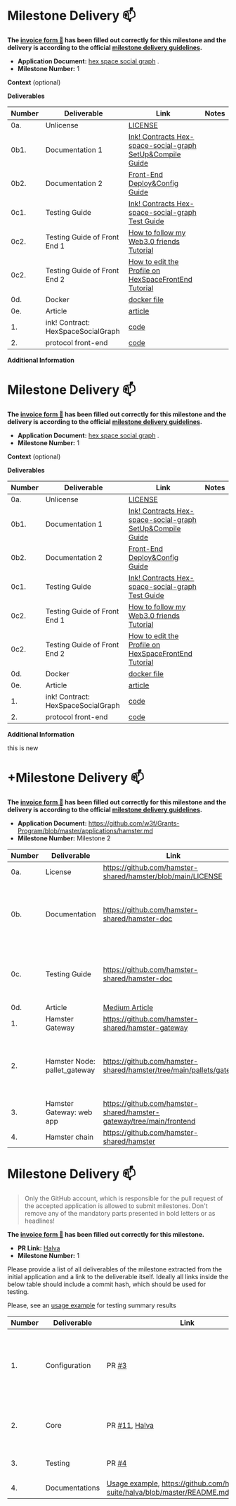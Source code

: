 # Milestone Delivery :mailbox:

**The [invoice form :pencil:](https://docs.google.com/forms/d/e/1FAIpQLSfmNYaoCgrxyhzgoKQ0ynQvnNRoTmgApz9NrMp-hd8mhIiO0A/viewform) has been filled out correctly for this milestone and the delivery is according to the official [milestone delivery guidelines](https://github.com/w3f/Grants-Program/blob/master/docs/milestone-deliverables-guidelines.md).**

- **Application Document:** [hex space social graph](https://github.com/w3f/Grants-Program/blob/master/applications/hex.md) .
- **Milestone Number:** 1

**Context** (optional)

**Deliverables**

| Number | Deliverable                        | Link                                                                                                                                                                          | Notes |
| ------ | ---------------------------------- | ----------------------------------------------------------------------------------------------------------------------------------------------------------------------------- | ----- |
| 0a.    | Unlicense                          | [LICENSE](https://github.com/rust-0x0/hex-space-protocol-substrate/blob/9123f9503f45a89958bef6c96eb308b82dd7f3a6/LICENSE)                                                     |       |
| 0b1.   | Documentation 1                    | [Ink! Contracts Hex-space-social-graph SetUp&Compile Guide](https://github.com/rust-0x0/hex-space-protocol-substrate/blob/9123f9503f45a89958bef6c96eb308b82dd7f3a6/README.md) |       |
| 0b2.   | Documentation 2                    | [Front-End Deploy&Config Guide](https://github.com/rust-0x0/hex-space-protocol-front-end/blob/508ca3ccf0459e975445eded2b084efbc34c6a6a/README.md)                             |       |
| 0c1.   | Testing Guide                      | [Ink! Contracts Hex-space-social-graph Test Guide](https://github.com/rust-0x0/hex-space-protocol-docs/blob/6ce9707bed58832e262cba236e07d1f8a9dc3e39/README.md)               |       |
| 0c2.   | Testing Guide of Front End 1       | [How to follow my Web3.0 friends Tutorial](https://github.com/rust-0x0/hex-space-protocol-docs/blob/6ce9707bed58832e262cba236e07d1f8a9dc3e39/Follow.md)                       |       |
| 0c2.   | Testing Guide of Front End 2       | [How to edit the Profile on HexSpaceFrontEnd Tutorial](https://github.com/rust-0x0/hex-space-protocol-docs/blob/6ce9707bed58832e262cba236e07d1f8a9dc3e39/Profile.md)          |       |
| 0d.    | Docker                             | [docker file](https://github.com/rust-0x0/hex-space-protocol-front-end/blob/508ca3ccf0459e975445eded2b084efbc34c6a6a/Dockerfile)                                              |       |
| 0e.    | Article                            | [article](https://medium.com/@rust.0x0/hex-space-social-graph-487c548c2391)                                                                                                   |       |
| 1.     | ink! Contract: HexSpaceSocialGraph | [code](https://github.com/rust-0x0/hex-space-protocol-substrate/tree/9123f9503f45a89958bef6c96eb308b82dd7f3a6/hex_space_social_graph)                                         |       |
| 2.     | protocol front-end                 | [code](https://github.com/rust-0x0/hex-space-protocol-front-end/tree/508ca3ccf0459e975445eded2b084efbc34c6a6a)                                                                |       |

**Additional Information**

# Milestone Delivery :mailbox:

**The [invoice form :pencil:](https://docs.google.com/forms/d/e/1FAIpQLSfmNYaoCgrxyhzgoKQ0ynQvnNRoTmgApz9NrMp-hd8mhIiO0A/viewform) has been filled out correctly for this milestone and the delivery is according to the official [milestone delivery guidelines](https://github.com/w3f/Grants-Program/blob/master/docs/milestone-deliverables-guidelines.md).**

- **Application Document:** [hex space social graph](https://github.com/w3f/Grants-Program/blob/master/applications/hex.md) .
- **Milestone Number:** 1

**Context** (optional)

**Deliverables**

| Number | Deliverable                        | Link                                                                                                                                                                          | Notes |
| ------ | ---------------------------------- | ----------------------------------------------------------------------------------------------------------------------------------------------------------------------------- | ----- |
| 0a.    | Unlicense                          | [LICENSE](https://github.com/rust-0x0/hex-space-protocol-substrate/blob/9123f9503f45a89958bef6c96eb308b82dd7f3a6/LICENSE)                                                     |       |
| 0b1.   | Documentation 1                    | [Ink! Contracts Hex-space-social-graph SetUp&Compile Guide](https://github.com/rust-0x0/hex-space-protocol-substrate/blob/9123f9503f45a89958bef6c96eb308b82dd7f3a6/README.md) |       |
| 0b2.   | Documentation 2                    | [Front-End Deploy&Config Guide](https://github.com/rust-0x0/hex-space-protocol-front-end/blob/508ca3ccf0459e975445eded2b084efbc34c6a6a/README.md)                             |       |
| 0c1.   | Testing Guide                      | [Ink! Contracts Hex-space-social-graph Test Guide](https://github.com/rust-0x0/hex-space-protocol-docs/blob/6ce9707bed58832e262cba236e07d1f8a9dc3e39/README.md)               |       |
| 0c2.   | Testing Guide of Front End 1       | [How to follow my Web3.0 friends Tutorial](https://github.com/rust-0x0/hex-space-protocol-docs/blob/6ce9707bed58832e262cba236e07d1f8a9dc3e39/Follow.md)                       |       |
| 0c2.   | Testing Guide of Front End 2       | [How to edit the Profile on HexSpaceFrontEnd Tutorial](https://github.com/rust-0x0/hex-space-protocol-docs/blob/6ce9707bed58832e262cba236e07d1f8a9dc3e39/Profile.md)          |       |
| 0d.    | Docker                             | [docker file](https://github.com/rust-0x0/hex-space-protocol-front-end/blob/508ca3ccf0459e975445eded2b084efbc34c6a6a/Dockerfile)                                              |       |
| 0e.    | Article                            | [article](https://medium.com/@rust.0x0/hex-space-social-graph-487c548c2391)                                                                                                   |       |
| 1.     | ink! Contract: HexSpaceSocialGraph | [code](https://github.com/rust-0x0/hex-space-protocol-substrate/tree/9123f9503f45a89958bef6c96eb308b82dd7f3a6/hex_space_social_graph)                                         |       |
| 2.     | protocol front-end                 | [code](https://github.com/rust-0x0/hex-space-protocol-front-end/tree/508ca3ccf0459e975445eded2b084efbc34c6a6a)                                                                |       |

**Additional Information**

this is new

# +Milestone Delivery 📫

**The [invoice form 📝](https://docs.google.com/forms/d/e/1FAIpQLSdSqj2vYjvpiIytkjcc40Pwl0Eg76WGUAq5L9e8eFuuOegmLw/viewform) has been filled out correctly for this milestone and the delivery is according to the official [milestone delivery guidelines](https://github.com/w3f/General-Grants-Program/blob/master/grants/milestone-deliverables-guidelines.md).**

- **Application Document:** https://github.com/w3f/Grants-Program/blob/master/applications/hamster.md
- **Milestone Number:** Milestone 2

| Number | Deliverable                  | Link                                                                                          | Notes                                                                       |
| ------ | ---------------------------- | --------------------------------------------------------------------------------------------- | --------------------------------------------------------------------------- |
| 0a.    | License                      | https://github.com/hamster-shared/hamster/blob/main/LICENSE                                   | Apache 2.0                                                                  |
| 0b.    | Documentation                | https://github.com/hamster-shared/hamster-doc                                                 | Hamster Gateway Tutorials.md file includes installation and usage tutorials |
| 0c.    | Testing Guide                | https://github.com/hamster-shared/hamster-doc                                                 | Tests can be found in the individual project tutorials                      |
| 0d.    | Article                      | [Medium Article](https://medium.com/@sun1275596256/hanster-application-tutorial-f8f13be9ae4f) |                                                                             |
| 1.     | Hamster Gateway              | https://github.com/hamster-shared/hamster-gateway                                             |                                                                             |
| 2.     | Hamster Node: pallet_gateway | https://github.com/hamster-shared/hamster/tree/main/pallets/gateway                           | Create a Substrate module that will have Register gateway function.         |
| 3.     | Hamster Gateway: web app     | https://github.com/hamster-shared/hamster-gateway/tree/main/frontend                          |                                                                             |
| 4.     | Hamster chain                | https://github.com/hamster-shared/hamster                                                     |                                                                             |

# Milestone Delivery :mailbox:

> Only the GitHub account, which is responsible for the pull request of the accepted application is allowed to submit milestones. Don't remove any of the mandatory parts presented in bold letters or as headlines!

**The [invoice form :pencil:](https://forms.gle/8Wx7nxtq8fKrsuEz8) has been filled out correctly for this milestone.**

- **PR Link:** [Halva](https://github.com/w3f/Open-Grants-Program/pull/34)
- **Milestone Number:** 1

Please provide a list of all deliverables of the milestone extracted from the initial application and a link to the deliverable itself. Ideally all links inside the below table should include a commit hash, which should be used for testing.

Please, see an [usage example](https://github.com/halva-suite/halva-test-example) for testing summary results

| Number | Deliverable    | Link                                                                                                                                      | Notes                                                                                    |
| ------ | -------------- | ----------------------------------------------------------------------------------------------------------------------------------------- | ---------------------------------------------------------------------------------------- |
| 1.     | Configuration  | PR [#3](https://github.com/halva-suite/halva/pull/3)                                                                                      | Base cli functional and and search for configuration file `halva.js` with network config |
| 2.     | Core           | PR [#11](https://github.com/halva-suite/halva/pull/11), [Halva](https://github.com/halva-suite/halva)                                     | Implemented assertions and base functions for testing                                    |
| 3.     | Testing        | PR [#4](https://github.com/halva-suite/halva/pull/4)                                                                                      | Added TestRunner module                                                                  |
| 4.     | Documentations | [Usage example](https://github.com/halva-suite/halva-test-example), https://github.com/halva-suite/halva/blob/master/README.md#assertions |                                                                                          |

